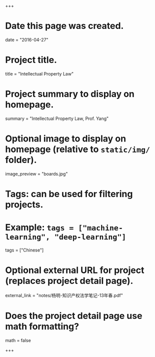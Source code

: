 ﻿+++
# Date this page was created.
date = "2016-04-27"

# Project title.
title = "Intellectual Property Law"

# Project summary to display on homepage.
summary = "Intellectual Property Law, Prof. Yang"

# Optional image to display on homepage (relative to `static/img/` folder).
image_preview = "boards.jpg"

# Tags: can be used for filtering projects.
# Example: `tags = ["machine-learning", "deep-learning"]`
tags = ["Chinese"]

# Optional external URL for project (replaces project detail page).
external_link = "notes/杨明-知识产权法学笔记-13年春.pdf"

# Does the project detail page use math formatting?
math = false

+++

